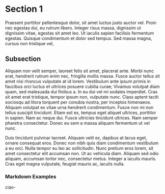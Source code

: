 # Section 1

Praesent porttitor pellentesque dolor, sit amet luctus justo auctor vel. Proin nec egestas dui, eu rutrum libero. Integer risus massa, dignissim ut dignissim vitae, egestas sit amet leo. Ut iaculis sapien facilisis fermentum egestas. Quisque condimentum et dolor sed tempus. Sed massa magna, cursus non tristique vel,

## Subsection

Aliquam non velit semper, laoreet felis sit amet, placerat ante. Morbi nunc erat, hendrerit rutrum enim nec, fringilla mollis massa. Fusce auctor tellus sit amet nisi rhoncus vulputate at id lorem. Vestibulum ante ipsum primis in faucibus orci luctus et ultrices posuere cubilia curae; Vivamus volutpat diam quam, sed malesuada dui finibus a. In eu dui vel mi sodales imperdiet. Cras sit amet erat tristique, tempor ipsum non, vulputate nunc. Class aptent taciti sociosqu ad litora torquent per conubia nostra, per inceptos himenaeos. Aliquam volutpat ex vitae urna hendrerit condimentum. Fusce non mi non tellus suscipit tincidunt. Etiam est ex, tempus eget aliquet ultrices, porttitor in sapien. Nam ac neque dui. Fusce ultricies tincidunt ultrices. Nam semper pharetra consectetur. Donec eu sem a massa aliquam fermentum ut vel nunc.

Duis tincidunt pulvinar laoreet. Aliquam velit ex, dapibus at lacus eget, ornare consequat eros. Donec non nibh quis diam condimentum vestibulum a eu orci. Nulla tempor eu leo ac sollicitudin. Nunc pretium eros lorem, sit amet consectetur elit accumsan non. Ut ac vehicula diam. Aliquam sed odio aliquam, accumsan tortor nec, consectetur metus. Integer a iaculis mauris. Cras eget magna vulputate, feugiat mauris ac, iaculis nulla. 

### Markdown Examples

ciao-
